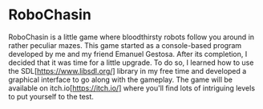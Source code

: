 # RoboChasin
RoboChasin is a little game where bloodthirsty robots follow you around in rather peculiar mazes. This game started as a console-based program developed by me and my friend Emanuel Gestosa. After its completion, I decided that it was time for a little upgrade. To do so, I learned how to use the SDL[https://www.libsdl.org/] library in my free time and developed a graphical interface to go along with the gameplay. The game will be available on itch.io[https://itch.io/] where you'll find lots of intriguing levels to put yourself to the test. 
